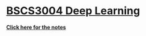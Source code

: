# **[BSCS3004 Deep Learning](https://study.iitm.ac.in/ds/course_pages/BSCS3004.html)**

**[Click here for the notes](./notes/)**